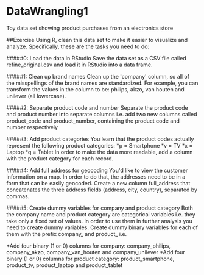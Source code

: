 # DataWrangling1

Toy data set showing product purchases from an electronics store

##Exercise
Using R, clean this data set to make it easier to visualize and analyze. Specifically, these are the tasks you need to do:
 
#####0: Load the data in RStudio
Save the data set as a CSV file called refine_original.csv and load it in RStudio into a data frame.

#####1: Clean up brand names
Clean up the 'company' column, so all of the misspellings of the brand names are standardized. For example, you can transform the values in the column to be: philips, akzo, van houten and unilever (all lowercase).

#####2: Separate product code and number
Separate the product code and product number into separate columns i.e. add two new columns called product_code and product_number, containing the product code and number respectively

#####3: Add product categories
You learn that the product codes actually represent the following product categories:
*p = Smartphone
*v = TV
*x = Laptop
*q = Tablet
In order to make the data more readable, add a column with the product category for each record.

#####4: Add full address for geocoding
You'd like to view the customer information on a map. In order to do that, the addresses need to be in a form that can be easily geocoded. Create a new column full_address that concatenates the three address fields (address, city, country), separated by commas.
 
#####5: Create dummy variables for company and product category
Both the company name and product category are categorical variables i.e. they take only a fixed set of values. In order to use them in further analysis you need to create dummy variables. 
Create dummy binary variables for each of them with the prefix company_ and product_ i.e.

*Add four binary (1 or 0) columns for company: company_philips, company_akzo, company_van_houten and company_unilever
*Add four binary (1 or 0) columns for product category: product_smartphone, product_tv, product_laptop and product_tablet
